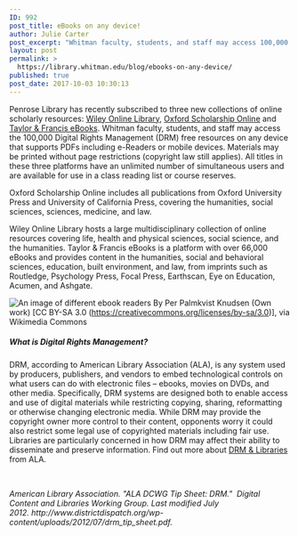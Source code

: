 ```yaml
---
ID: 992
post_title: eBooks on any device!
author: Julie Carter
post_excerpt: "Whitman faculty, students, and staff may access 100,000 Digital Rights Management (DRM) free resources on any device that supports PDFs including e-Readers or mobile devices via Penrose Library's new subscriptions to Wiley Online Library, Oxford Scholarship Online and Taylor &amp; Francis eBooks."
layout: post
permalink: >
  https://library.whitman.edu/blog/ebooks-on-any-device/
published: true
post_date: 2017-10-03 10:30:13
---
```

Penrose Library has recently subscribed to three new collections of online scholarly resources: <a href="https://www.ezproxy.whitman.edu/login?url=http://onlinelibrary.wiley.com/">Wiley Online Library</a>, <a href="https://www.ezproxy.whitman.edu/login?url=http://www.oxfordscholarship.com/">Oxford Scholarship Online</a> and <a href="https://www.ezproxy.whitman.edu/login?url=https://www.tandfebooks.com">Taylor &amp; Francis eBooks</a>. Whitman faculty, students, and staff may access the 100,000 Digital Rights Management (DRM) free resources on any device that supports PDFs including e-Readers or mobile devices. Materials may be printed without page restrictions (copyright law still applies). All titles in these three platforms have an unlimited number of simultaneous users and are available for use in a class reading list or course reserves.

Oxford Scholarship Online includes all publications from Oxford University Press and University of California Press, covering the humanities, social sciences, sciences, medicine, and law.

Wiley Online Library hosts a large multidisciplinary collection of online resources covering life, health and physical sciences, social science, and the humanities.
Taylor &amp; Francis eBooks is a platform with over 66,000 eBooks and provides content in the humanities, social and behavioral sciences, education, built environment, and law, from imprints such as Routledge, Psychology Press, Focal Press, Earthscan, Eye on Education, Acumen, and Ashgate.
<!--more-->
<img class="wp-image-1005 size-full" src="/blog/wp-content/uploads/sites/4/2017/10/512px-EReading_devices.jpg" alt="An image of different ebook readers" /> By Per Palmkvist Knudsen (Own work) [CC BY-SA 3.0 (https://creativecommons.org/licenses/by-sa/3.0)], via Wikimedia Commons
<h5>What is Digital Rights Management?</h5>
DRM, according to American Library Association (ALA), is any system used by producers, publishers, and vendors to embed technological controls on what users can do with electronic files – ebooks, movies on DVDs, and other media. Specifically, DRM systems are designed both to enable access and use of digital materials while restricting copying, sharing, reformatting or otherwise changing electronic media. While DRM may provide the copyright owner more control to their content, opponents worry it could also restrict some legal use of copyrighted materials including fair use. Libraries are particularly concerned in how DRM may affect their ability to disseminate and preserve information. Find out more about <a href="http://www.ala.org/advocacy/copyright/digitalrights">DRM &amp; Libraries</a> from ALA.

&nbsp;
<p style="font-style: italic">American Library Association. "ALA DCWG Tip Sheet: DRM."  Digital Content and Libraries Working Group. Last modified July 2012. http://www.districtdispatch.org/wp-content/uploads/2012/07/drm_tip_sheet.pdf.</p>